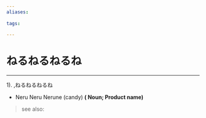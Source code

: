 ```yaml
---
aliases:
    
tags:
    
---
```


# ねるねるねるね
---
1).
,ねるねるねるね

- Neru Neru Nerune (candy)
**( Noun; Product name)**
> see also: 
            